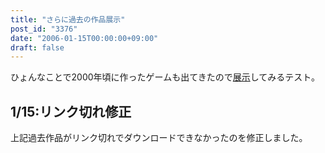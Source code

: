 ```yaml
---
title: "さらに過去の作品展示"
post_id: "3376"
date: "2006-01-15T00:00:00+09:00"
draft: false
---
```



ひょんなことで2000年頃に作ったゲームも出てきたので[展示](/tag/hsp)してみるテスト。
## 1/15:リンク切れ修正
上記過去作品がリンク切れでダウンロードできなかったのを修正しました。
